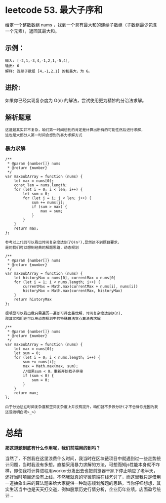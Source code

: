 # leetcode 53. 最大子序和

给定一个整数数组 nums ，找到一个具有最大和的连续子数组（子数组最少包含一个元素），返回其最大和。

## 示例：

    输入: [-2,1,-3,4,-1,2,1,-5,4],
    输出: 6
    解释: 连续子数组 [4,-1,2,1] 的和最大，为 6。

## 进阶:

如果你已经实现复杂度为 O(n) 的解法，尝试使用更为精妙的分治法求解。

## 解析题意

    这道题其实并不复杂，咱们第一时间想到的肯定是计算出所有的可能性然后进行求解，
    这也是大部分人第一时间会想到的暴力求解方式

### 暴力求解

``` 
/**
 * @param {number[]} nums
 * @return {number}
 */
var maxSubArray = function (nums) {
    let max = nums[0];
    const len = nums.length;
    for (let i = 0; i < len; i++) {
        let sum = 0;
        for (let j = i; j < len; j++) {
            sum += nums[j];
            if (sum > max) {
                max = sum;
            }
        }
    }
    return max;
};
```

    参考以上代码可以看出时间复杂度达到了O(n²),显然达不到题目要求，
    是的我们可以想到经典的解题思路，动态规划


```
/**
 * @param {number[]} nums
 * @return {number}
 */
var maxSubArray = function (nums) {
    let historyMax = nums[0], currentMax = nums[0]
    for (let i = 1; i < nums.length; i++) {
        currentMax = Math.max(currentMax + nums[i], nums[i])
        historyMax = Math.max(currentMax, historyMax)
    }
    return historyMax
};
```

    很明显可以看出我只需遍历一遍即可得出最优解，时间复杂度达到O(n),
    那其实咱们还可以用动态规划中的特殊算法贪心算法去求解

```
/**
 * @param {number[]} nums
 * @return {number}
 */
var maxSubArray = function (nums) {
    let max = nums[0];
    let sum = 0;
    for (let i = 0; i < nums.length; i++) {
        sum += nums[i];
        max = Math.max(max, sum);
        //如果sum < 0，重新开始找子序串
        if (sum < 0) {
            sum = 0;
        }
    }
    return max;
};
```

    由于分治法在时间复杂度和空间复杂度上并没有提升，咱们就不多做分析(才不告诉你是因为我还没搞明白呢>_>)


# 总结

**那这道题到底有什么作用呢，我们前端用的到吗？**

当然了，不然我在这里浪费什么时间，我当时在区块链项目中就遇到过一些走势统计问题，当时我没有多想，直接采用暴力求解的方法，可想而知js性能本身就不咋样，即使我将计算进程用worker分发出去也把浏览器干趴下停止响应了老半天，还好当时项目还没有上线，不然我就真的卑微前端在线乞讨了，而这里我只是借用一道抽象出来的算法题来给大家提供一种动态规划解题的思路，当你仔细想想，其实生活当中也是天天打交道，例如股票历史行情分析，企业历年业绩，店面盈亏统计...
